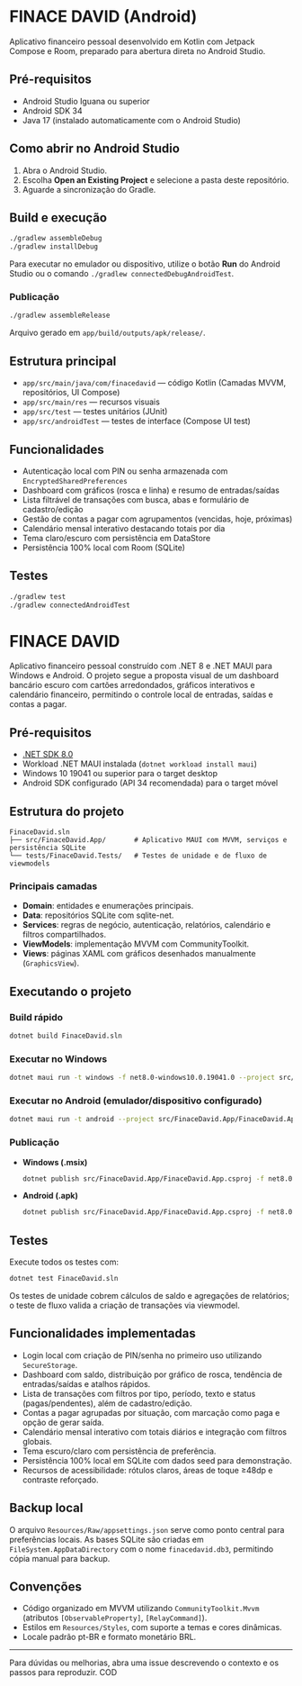 # FINACE DAVID (Android)

Aplicativo financeiro pessoal desenvolvido em Kotlin com Jetpack Compose e Room, preparado para abertura direta no Android Studio.

## Pré-requisitos

- Android Studio Iguana ou superior
- Android SDK 34
- Java 17 (instalado automaticamente com o Android Studio)

## Como abrir no Android Studio

1. Abra o Android Studio.
2. Escolha **Open an Existing Project** e selecione a pasta deste repositório.
3. Aguarde a sincronização do Gradle.

## Build e execução

```bash
./gradlew assembleDebug
./gradlew installDebug
```

Para executar no emulador ou dispositivo, utilize o botão **Run** do Android Studio ou o comando `./gradlew connectedDebugAndroidTest`.

### Publicação

```bash
./gradlew assembleRelease
```

Arquivo gerado em `app/build/outputs/apk/release/`.

## Estrutura principal

- `app/src/main/java/com/finacedavid` — código Kotlin (Camadas MVVM, repositórios, UI Compose)
- `app/src/main/res` — recursos visuais
- `app/src/test` — testes unitários (JUnit)
- `app/src/androidTest` — testes de interface (Compose UI test)

## Funcionalidades

- Autenticação local com PIN ou senha armazenada com `EncryptedSharedPreferences`
- Dashboard com gráficos (rosca e linha) e resumo de entradas/saídas
- Lista filtrável de transações com busca, abas e formulário de cadastro/edição
- Gestão de contas a pagar com agrupamentos (vencidas, hoje, próximas)
- Calendário mensal interativo destacando totais por dia
- Tema claro/escuro com persistência em DataStore
- Persistência 100% local com Room (SQLite)

## Testes

```bash
./gradlew test
./gradlew connectedAndroidTest
```
# FINACE DAVID

Aplicativo financeiro pessoal construído com .NET 8 e .NET MAUI para Windows e Android. O projeto segue a proposta visual de um dashboard bancário escuro com cartões arredondados, gráficos interativos e calendário financeiro, permitindo o controle local de entradas, saídas e contas a pagar.

## Pré-requisitos

- [.NET SDK 8.0](https://dotnet.microsoft.com/download)
- Workload .NET MAUI instalada (`dotnet workload install maui`)
- Windows 10 19041 ou superior para o target desktop
- Android SDK configurado (API 34 recomendada) para o target móvel

## Estrutura do projeto

```
FinaceDavid.sln
├── src/FinaceDavid.App/       # Aplicativo MAUI com MVVM, serviços e persistência SQLite
└── tests/FinaceDavid.Tests/   # Testes de unidade e de fluxo de viewmodels
```

### Principais camadas

- **Domain**: entidades e enumerações principais.
- **Data**: repositórios SQLite com sqlite-net.
- **Services**: regras de negócio, autenticação, relatórios, calendário e filtros compartilhados.
- **ViewModels**: implementação MVVM com CommunityToolkit.
- **Views**: páginas XAML com gráficos desenhados manualmente (`GraphicsView`).

## Executando o projeto

### Build rápido

```bash
dotnet build FinaceDavid.sln
```

### Executar no Windows

```bash
dotnet maui run -t windows -f net8.0-windows10.0.19041.0 --project src/FinaceDavid.App/FinaceDavid.App.csproj
```

### Executar no Android (emulador/dispositivo configurado)

```bash
dotnet maui run -t android --project src/FinaceDavid.App/FinaceDavid.App.csproj
```

### Publicação

- **Windows (.msix)**

  ```bash
  dotnet publish src/FinaceDavid.App/FinaceDavid.App.csproj -f net8.0-windows10.0.19041.0 -c Release -o publish/windows
  ```

- **Android (.apk)**

  ```bash
  dotnet publish src/FinaceDavid.App/FinaceDavid.App.csproj -f net8.0-android -c Release -o publish/android
  ```

## Testes

Execute todos os testes com:

```bash
dotnet test FinaceDavid.sln
```

Os testes de unidade cobrem cálculos de saldo e agregações de relatórios; o teste de fluxo valida a criação de transações via viewmodel.

## Funcionalidades implementadas

- Login local com criação de PIN/senha no primeiro uso utilizando `SecureStorage`.
- Dashboard com saldo, distribuição por gráfico de rosca, tendência de entradas/saídas e atalhos rápidos.
- Lista de transações com filtros por tipo, período, texto e status (pagas/pendentes), além de cadastro/edição.
- Contas a pagar agrupadas por situação, com marcação como paga e opção de gerar saída.
- Calendário mensal interativo com totais diários e integração com filtros globais.
- Tema escuro/claro com persistência de preferência.
- Persistência 100% local em SQLite com dados seed para demonstração.
- Recursos de acessibilidade: rótulos claros, áreas de toque ≥48dp e contraste reforçado.

## Backup local

O arquivo `Resources/Raw/appsettings.json` serve como ponto central para preferências locais. As bases SQLite são criadas em `FileSystem.AppDataDirectory` com o nome `finacedavid.db3`, permitindo cópia manual para backup.

## Convenções

- Código organizado em MVVM utilizando `CommunityToolkit.Mvvm` (atributos `[ObservableProperty]`, `[RelayCommand]`).
- Estilos em `Resources/Styles`, com suporte a temas e cores dinâmicas.
- Locale padrão pt-BR e formato monetário BRL.

---

Para dúvidas ou melhorias, abra uma issue descrevendo o contexto e os passos para reproduzir.
 COD